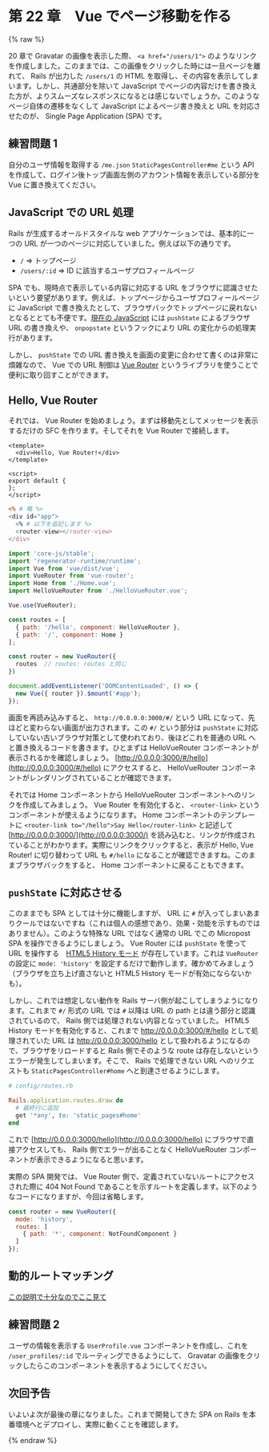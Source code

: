 # 第 22 章　Vue でページ移動を作る

{% raw %}

20 章で Gravatar の画像を表示した際、 `<a href="/users/1">` のようなリンクを作成しました。このままでは、この画像をクリックした時には一旦ページを離れて、 Rails が出力した `/users/1` の HTML を取得し、その内容を表示してしまいます。しかし、共通部分を除いて JavaScript でページの内容だけを書き換えた方が、よりスムーズなレスポンスになるとは感じないでしょうか。このようなページ自体の遷移をなくして JavaScript によるページ書き換えと URL を対応させたのが、 Single Page Application (SPA) です。

## 練習問題 1

自分のユーザ情報を取得する `/me.json` `StaticPagesController#me` という API を作成して、ログイン後トップ画面左側のアカウント情報を表示している部分を Vue に置き換えてください。

## JavaScript での URL 処理

Rails が生成するオールドスタイルな web アプリケーションでは、基本的に一つの URL が一つのページに対応していました。例えば以下の通りです。

* `/` => トップページ
* `/users/:id` => ID に該当するユーザプロフィールページ

SPA でも、現時点で表示している内容に対応する URL をブラウザに認識させたいという要望があります。例えば、トップページからユーザプロフィールページに JavaScript で書き換えたとして、ブラウザバックでトップページに戻れないとなるととても不便です。[現在の JavaScript](https://developer.mozilla.org/ja/docs/Web/Guide/DOM/Manipulating_the_browser_history#履歴エントリの追加と修正) には `pushState` によるブラウザ URL の書き換えや、 `onpopstate` というフックにより URL の変化からの処理実行があります。

しかし、 `pushState` での URL 書き換えを画面の変更に合わせて書くのは非常に煩雑なので、 Vue での URL 制御は [Vue Router](https://router.vuejs.org/ja/) というライブラリを使うことで便利に取り回すことができます。

## Hello, Vue Router

それでは、 Vue Router を始めましょう。まずは移動先としてメッセージを表示するだけの SFC を作ります。そしてそれを Vue Router で接続します。

```vue:app/javascripts/packs/HelloVueRouter.vue
<template>
  <div>Hello, Vue Router!</div>
</template>

<script>
export default {
};
</script>
```

```erb:app/views/static_pages/home.html.erb
<% # 略 %>
<div id="app">
  <% # 以下を追記します %>
  <router-view></router-view>
</div>
```

```js:app/javascripts/packs/index.js
import 'core-js/stable';
import 'regenerator-runtime/runtime';
import Vue from 'vue/dist/vue';
import VueRouter from 'vue-router';
import Home from './Home.vue';
import HelloVueRouter from './HelloVueRouter.vue';

Vue.use(VueRouter);

const routes = [
  { path: '/hello', component: HelloVueRouter },
  { path: '/', component: Home }
];

const router = new VueRouter({
  routes  // routes: routes と同じ
})

document.addEventListener('DOMContentLoaded', () => {
  new Vue({ router }).$mount('#app');
});
```

画面を再読み込みすると、 `http://0.0.0.0:3000/#/` という URL になって、先ほどと変わらない画面が出力されます。この `#/` という部分は `pushState` に対応していない古いブラウザ対策として使われており、後ほどこれを普通の URL へと置き換えるコードを書きます。ひとまずは HelloVueRouter コンポーネントが表示されるかを確認しましょう。 [http://0.0.0.0:3000/#/hello](http://0.0.0.0:3000/#/hello) にアクセスすると、 HelloVueRouter コンポーネントがレンダリングされていることが確認できます。

それでは Home コンポーネントから HelloVueRouter コンポーネントへのリンクを作成してみましょう。 Vue Router を有効化すると、 `<router-link>` というコンポーネントが使えるようになります。 Home コンポーネントのテンプレートに `<router-link to="/hello">Say Hello</router-link>` と記述して [http://0.0.0.0:3000/](http://0.0.0.0:3000/) を読み込むと、リンクが作成されていることがわかります。実際にリンクをクリックすると、表示が Hello, Vue Router! に切り替わって URL も `#/hello` になることが確認できますね。このままブラウザバックをすると、 Home コンポーネントに戻ることもできます。

## `pushState` に対応させる

このままでも SPA としては十分に機能しますが、 URL に `#` が入ってしまいあまりクールではないですね（これは個人の感想であり、効果・効能を示すものではありません）。このような特殊な URL ではなく通常の URL でこの Micropost SPA を操作できるようにしましょう。 Vue Router には `pushState` を使って URL を操作する　[HTML5 History モード](https://router.vuejs.org/ja/guide/essentials/history-mode.html) が存在しています。これは `VueRouter` の設定に `mode: 'history'` を設定するだけで動作します。確かめてみましょう（ブラウザを立ち上げ直さないと HTML5 History モードが有効にならないかも）。

しかし、これでは想定しない動作を Rails サーバ側が起こしてしまうようになります。これまで `#/` 形式の URL では `#` 以降は URL の path とは違う部分と認識されているので、 Rails 側では処理されない内容となっていました。 HTML5 History モードを有効化すると、これまで http://0.0.0.0:3000/#/hello として処理されていた URL は http://0.0.0.0:3000/hello として扱われるようになるので、ブラウザをリロードすると Rails 側でそのような route は存在しないというエラーが発生してしまいます。そこで、 Rails で処理できない URL へのリクエストも `StaticPagesController#home` へと到達させるようにします。

```ruby
# config/routes.rb

Rails.application.routes.draw do
  # 最終行に追加
  get '*any', to: 'static_pages#home'
end
```

これで [http://0.0.0.0:3000/hello](http://0.0.0.0:3000/hello) にブラウザで直接アクセスしても、 Rails 側でエラーが出ることなく HelloVueRouter コンポーネントが表示できるようになると思います。

実際の SPA 開発では、 Vue Router 側で、定義されていないルートにアクセスされた際に 404 Not Found であることを示すルートを定義します。以下のようなコードになりますが、今回は省略します。

```js
const router = new VueRouter({
  mode: 'history',
  routes: [
    { path: '*', component: NotFoundComponent }
  ]
});
```

## 動的ルートマッチング

[この説明で十分なのでここ見て](https://router.vuejs.org/ja/guide/essentials/dynamic-matching.html)

## 練習問題 2

ユーザの情報を表示する `UserProfile.vue` コンポーネントを作成し、これを `/user_profiles/:id` でルーティングできるようにして、 Gravatar の画像をクリックしたらこのコンポーネントを表示するようにしてください。

## 次回予告

いよいよ次が最後の章になりました。これまで開発してきた SPA on Rails を本番環境へとデプロイし、実際に動くことを確認します。

{% endraw %}

